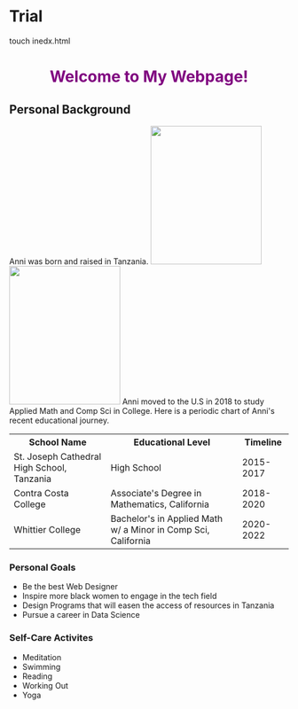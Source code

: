 # Trial
touch inedx.html

<!DOCTYPE html>

<html>
  <head>
    <title>Anni Bamwenda</title>
  </head>
  <body>
    <h1 style="color:purple;text-align:center;">Welcome to My Webpage!</h1>
    <h2>Personal Background</h2>
    Anni was born and raised in Tanzania.
    <img src =https://images.app.goo.gl/mcwqYFHyGUsmHJiGA width="200" height="250"> 
    <img src= https://images.app.goo.gl/EdtEiyoFZHBgGTGVA width="200" height="250">
    Anni moved to the U.S in 2018 to study Applied Math and Comp Sci in College.
    Here is a periodic chart of Anni's recent educational journey.
    <table>
     <tr>
       <th>School Name</th>
       <th>Educational Level</th>
       <th>Timeline</th>
     <tr>
       <td>St. Joseph Cathedral High School, Tanzania</td>
       <td>High School</td>
       <td>2015-2017</td>
    </tr>
    <tr>
      <td>Contra Costa College</td>
      <td>Associate's Degree in Mathematics, California</td>
      <td>2018-2020</td>
    </tr>
    <tr>
      <td>Whittier College</td>
      <td>Bachelor's in Applied Math w/ a Minor in Comp Sci, California</td>
      <td>2020-2022</td>
    </tr>
    </table> 
    <h3>Personal Goals</h3>
    <ul>
      <li>Be the best Web Designer</li>
      <li>Inspire more black women to engage in the tech field</li>
      <li>Design Programs that will easen the access of resources in Tanzania</li>
      <li>Pursue a career in Data Science</li>
    </ul>
    <h3>Self-Care Activites</h3>
    <ul>
      <li>Meditation</li>
      <li>Swimming</li>
      <li>Reading</li>
      <li>Working Out</li>
      <li>Yoga</li>
    </ul>
  </body> 
</html>
